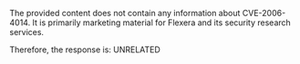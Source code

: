 The provided content does not contain any information about CVE-2006-4014. It is primarily marketing material for Flexera and its security research services.

Therefore, the response is: UNRELATED